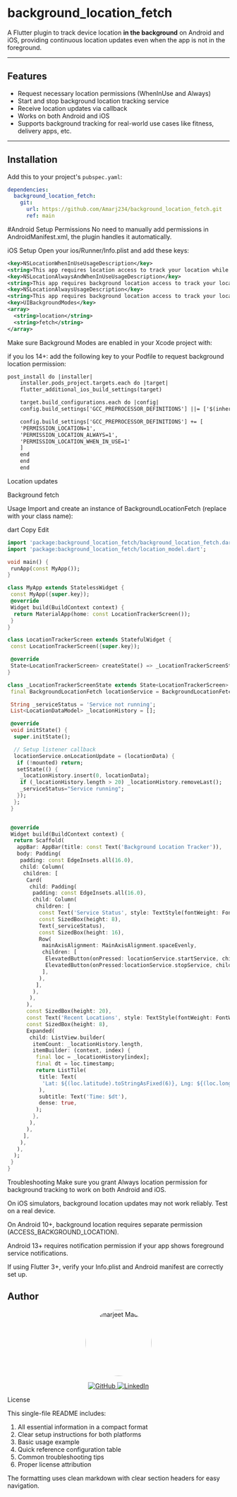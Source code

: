 # background_location_fetch

A Flutter plugin to track device location **in the background** on Android and iOS, providing continuous location updates even when the app is not in the foreground.

---

## Features

- Request necessary location permissions (WhenInUse and Always)
- Start and stop background location tracking service
- Receive location updates via callback
- Works on both Android and iOS
- Supports background tracking for real-world use cases like fitness, delivery apps, etc.

---

## Installation

Add this to your project's `pubspec.yaml`:

```yaml
dependencies:
  background_location_fetch:
    git:
      url: https://github.com/Amarj234/background_location_fetch.git
      ref: main

```
#Android Setup
Permissions
No need to manually add permissions in AndroidManifest.xml, the plugin handles it automatically.

iOS Setup
Open your ios/Runner/Info.plist and add these keys:

```xml
<key>NSLocationWhenInUseUsageDescription</key>
<string>This app requires location access to track your location while using the app.</string>
<key>NSLocationAlwaysAndWhenInUseUsageDescription</key>
<string>This app requires background location access to track your location even when the app is in the background.</string>
<key>NSLocationAlwaysUsageDescription</key>
<string>This app requires background location access to track your location even when the app is in the background.</string>
<key>UIBackgroundModes</key>
<array>
  <string>location</string>
  <string>fetch</string>
</array>
```
Make sure Background Modes are enabled in your Xcode project with:


if you Ios 14+:
add the following key to your Podfile to request background location permission:
```xml
post_install do |installer|
    installer.pods_project.targets.each do |target|
    flutter_additional_ios_build_settings(target)

    target.build_configurations.each do |config|
    config.build_settings['GCC_PREPROCESSOR_DEFINITIONS'] ||= ['$(inherited)']

    config.build_settings['GCC_PREPROCESSOR_DEFINITIONS'] += [
    'PERMISSION_LOCATION=1',
    'PERMISSION_LOCATION_ALWAYS=1',
    'PERMISSION_LOCATION_WHEN_IN_USE=1'
    ]
    end
    end
    end
```
Location updates

Background fetch

Usage
Import and create an instance of BackgroundLocationFetch (replace with your class name):

dart
Copy
Edit
```dart
import 'package:background_location_fetch/background_location_fetch.dart';
import 'package:background_location_fetch/location_model.dart';

void main() {
 runApp(const MyApp());
}

class MyApp extends StatelessWidget {
 const MyApp({super.key});
 @override
 Widget build(BuildContext context) {
  return MaterialApp(home: const LocationTrackerScreen());
 }
}

class LocationTrackerScreen extends StatefulWidget {
 const LocationTrackerScreen({super.key});

 @override
 State<LocationTrackerScreen> createState() => _LocationTrackerScreenState();
}

class _LocationTrackerScreenState extends State<LocationTrackerScreen> {
 final BackgroundLocationFetch locationService = BackgroundLocationFetch();

 String _serviceStatus = 'Service not running';
 List<LocationDataModel> _locationHistory = [];

 @override
 void initState() {
  super.initState();

  // Setup listener callback
  locationService.onLocationUpdate = (locationData) {
   if (!mounted) return;
   setState(() {
    _locationHistory.insert(0, locationData);
    if (_locationHistory.length > 20) _locationHistory.removeLast();
    _serviceStatus="Service running";
   });
  };
 }


 @override
 Widget build(BuildContext context) {
  return Scaffold(
   appBar: AppBar(title: const Text('Background Location Tracker')),
   body: Padding(
    padding: const EdgeInsets.all(16.0),
    child: Column(
     children: [
      Card(
       child: Padding(
        padding: const EdgeInsets.all(16.0),
        child: Column(
         children: [
          const Text('Service Status', style: TextStyle(fontWeight: FontWeight.bold)),
          const SizedBox(height: 8),
          Text(_serviceStatus),
          const SizedBox(height: 16),
          Row(
           mainAxisAlignment: MainAxisAlignment.spaceEvenly,
           children: [
            ElevatedButton(onPressed: locationService.startService, child: const Text('Start Service')),
            ElevatedButton(onPressed:locationService.stopService, child: const Text('Stop Service')),
           ],
          ),
         ],
        ),
       ),
      ),
      const SizedBox(height: 20),
      const Text('Recent Locations', style: TextStyle(fontWeight: FontWeight.bold)),
      const SizedBox(height: 8),
      Expanded(
       child: ListView.builder(
        itemCount: _locationHistory.length,
        itemBuilder: (context, index) {
         final loc = _locationHistory[index];
         final dt = loc.timestamp;
         return ListTile(
          title: Text(
           'Lat: ${(loc.latitude).toStringAsFixed(6)}, Lng: ${(loc.longitude).toStringAsFixed(6)}',
          ),
          subtitle: Text('Time: $dt'),
          dense: true,
         );
        },
       ),
      ),
     ],
    ),
   ),
  );
 }
}


```
Troubleshooting
Make sure you grant Always location permission for background tracking to work on both Android and iOS.

On iOS simulators, background location updates may not work reliably. Test on a real device.

On Android 10+, background location requires separate permission (ACCESS_BACKGROUND_LOCATION).

Android 13+ requires notification permission if your app shows foreground service notifications.

If using Flutter 3+, verify your Info.plist and Android manifest are correctly set up.

## Author

<p align="center">
  <img src="https://media.licdn.com/dms/image/v2/D5603AQEaN03Kf1dbiA/profile-displayphoto-shrink_800_800/B56ZdYflF_H8Ak-/0/1749536366413?e=1758153600&v=beta&t=o1FKZaolZuN45BtL5HinXwnSNGmwLpjwLqaybASOgM8" alt="Amarjeet Maurya" width="150" height="150" style="border-radius:50%">
</p>

<p align="center">
  <a href="https://github.com/Amarj234">
    <img src="https://img.shields.io/badge/GitHub-181717?logo=github&logoColor=white&style=for-the-badge" alt="GitHub">
  </a>
  <a href="https://www.linkedin.com/in/amarj234/">
    <img src="https://img.shields.io/badge/LinkedIn-0A66C2?logo=linkedin&logoColor=white&style=for-the-badge" alt="LinkedIn">
  </a>
</p>



License

This single-file README includes:
1. All essential information in a compact format
2. Clear setup instructions for both platforms
3. Basic usage example
4. Quick reference configuration table
5. Common troubleshooting tips
6. Proper license attribution

The formatting uses clean markdown with clear section headers for easy navigation.